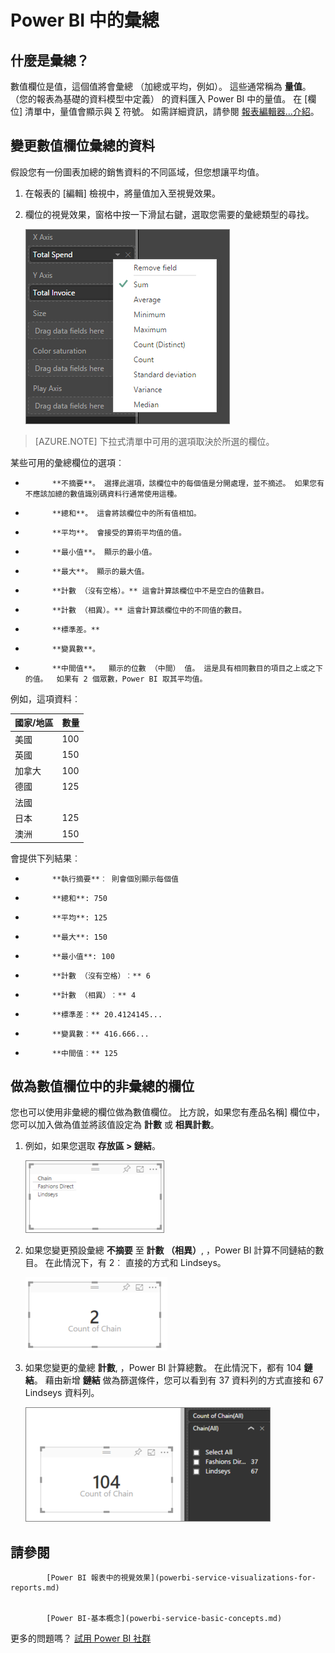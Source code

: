 <properties
   pageTitle="中的彙總 （總和、 平均、 最大值等） Power BI"
   description="變更在 Power BI 的圖表 （總和、 平均、 最大值等） 的彙總"
   services="powerbi"
   documentationCenter=""
   authors="mihart"
   manager="mblythe"
   backup=""
   editor=""
   tags=""
   qualityFocus="no"
   qualityDate=""/>

<tags
   ms.service="powerbi"
   ms.devlang="NA"
   ms.topic="article"
   ms.tgt_pltfrm="NA"
   ms.workload="powerbi"
   ms.date="09/21/2016"
   ms.author="mihart"/>

# <a name="aggregates-in-power-bi"></a>Power BI 中的彙總  

## <a name="what-is-an-aggregate?"></a>什麼是彙總？

數值欄位是值，這個值將會彙總 （加總或平均，例如）。  這些通常稱為 **量值**。 （您的報表為基礎的資料模型中定義） 的資料匯入 Power BI 中的量值。 在 [欄位] 清單中，量值會顯示與 ∑ 符號。 如需詳細資訊，請參閱 [報表編輯器...介紹](powerbi-service-the-report-editor-take-a-tour.md)。

## <a name="change-how-a-numeric-field-is-aggregated"></a>變更數值欄位彙總的資料

假設您有一份圖表加總的銷售資料的不同區域，但您想讓平均值。 

1.  在報表的 [編輯] 檢視中，將量值加入至視覺效果。

2.  欄位的視覺效果，窗格中按一下滑鼠右鍵，選取您需要的彙總類型的尋找。

    ![](media/powerbi-service-change-the-aggregation-in-a-chart/aggregate_new.png)

>[AZURE.NOTE] 下拉式清單中可用的選項取決於所選的欄位。

某些可用的彙總欄位的選項︰

-   
            **不摘要**。 選擇此選項，該欄位中的每個值是分開處理，並不摘述。 如果您有不應該加總的數值識別碼資料行通常使用這種。

-   
            **總和**。 這會將該欄位中的所有值相加。

-   
            **平均**。 會接受的算術平均值的值。

-   
            **最小值**。 顯示的最小值。

-   
            **最大**。 顯示的最大值。

-   
            **計數 （沒有空格）。** 這會計算該欄位中不是空白的值數目。

-   
            **計數 （相異）。** 這會計算該欄位中的不同值的數目。

- 
            **標準差。**

- 
            **變異數**。

- 
            **中間值**。  顯示的位數 （中間） 值。 這是具有相同數目的項目之上或之下的值。  如果有 2 個眾數，Power BI 取其平均值。


例如，這項資料︰

| 國家/地區   | 數量 |
|:----------|:-------|
| 美國       | 100    |
| 英國        | 150    |
| 加拿大    | 100    |
| 德國   | 125    |
| 法國    |        |
| 日本     | 125    |
| 澳洲 | 150    |

會提供下列結果︰

-   
            **執行摘要**︰ 則會個別顯示每個值

-   
            **總和**: 750

-   
            **平均**: 125

-   
            **最大**: 150

-   
            **最小值**: 100

-   
            **計數 （沒有空格）︰** 6

-   
            **計數 （相異）︰** 4

- 
            **標準差︰** 20.4124145...

- 
            **變異數︰** 416.666...

- 
            **中間值︰** 125


## <a name="use-a-non-aggregated-field-as-a-numeric-field"></a>做為數值欄位中的非彙總的欄位

您也可以使用非彙總的欄位做為數值欄位。 比方說，如果您有產品名稱] 欄位中，您可以加入做為值並將該值設定為 **計數** 或 **相異計數**。 

1.  例如，如果您選取 **存放區 > 鏈結**。

    ![](media/powerbi-service-aggregates/count-of-chain-do_not_summarize.png)

2.  如果您變更預設彙總 **不摘要** 至 **計數 （相異）**, ，Power BI 計算不同鏈結的數目。 在此情況下，有 2︰ 直接的方式和 Lindseys。

    ![](media/powerbi-service-aggregates/aggregates_count.png)

3.  如果您變更的彙總 **計數**, ，Power BI 計算總數。 在此情況下，都有 104 **鏈結**。 藉由新增 **鏈結** 做為篩選條件，您可以看到有 37 資料列的方式直接和 67 Lindseys 資料列。  

    ![](media/powerbi-service-aggregates/count_of_chain_104.png)

## <a name="see-also"></a>請參閱  

            [Power BI 報表中的視覺效果](powerbi-service-visualizations-for-reports.md)  


            [Power BI-基本概念](powerbi-service-basic-concepts.md)  

更多的問題嗎？ 
            [試用 Power BI 社群](http://community.powerbi.com/)
